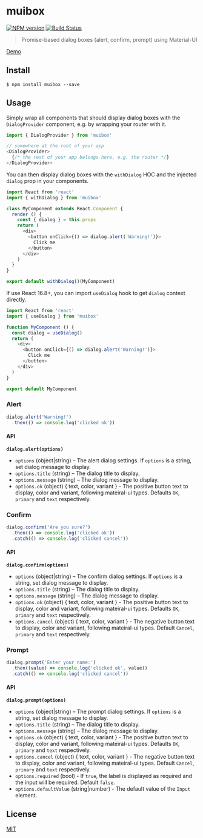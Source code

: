 # muibox

[![NPM version][npm-image]][npm-url]
[![Build Status][travis-image]][travis-url]

> Promise-based dialog boxes (alert, confirm, prompt) using Material-UI

[Demo](https://chunkai1312.github.io/muibox)

## Install

```
$ npm install muibox --save
```

## Usage

Simply wrap all components that should display dialog boxes with the `DialogProvider` component, e.g. by wrapping your router with it.

```js
import { DialogProvider } from 'muibox'

// somewhere at the root of your app
<DialogProvider>
  {/* the rest of your app belongs here, e.g. the router */}
</DialogProvider>
```

You can then display dialog boxes with the `withDialog` HOC and the injected `dialog` prop in your components.

```js
import React from 'react'
import { withDialog } from 'muibox'

class MyComponent extends React.Component {
  render () {
    const { dialog } = this.props
    return (
      <div>
        <button onClick={() => dialog.alert('Warning!')}>
          Click me
        </button>
      </div>
    )
  }
}

export default withDialog()(MyComponent)
```

If use React 16.8+, you can import `useDialog` hook to get `dialog` context directly.

```js
import React from 'react'
import { useDialog } from 'muibox'

function MyComponent () {
  const dialog = useDialog()
  return (
    <div>
      <button onClick={() => dialog.alert('Warning!')}>
        Click me
      </button>
    </div>
  )
}

export default MyComponent
```

### Alert

```js
dialog.alert('Warning!')
  .then(() => console.log('clicked ok'))
```

#### API

**`dialog.alert(options)`**

* `options` (object|string) – The alert dialog settings. If `options` is a string, set dialog message to display.
* `options.title` (string) – The dialog title to display.
* `options.message` (string) – The dialog message to display.
* `options.ok` (object) { text, color, variant } - The positive button text to display, color and variant, following mateiral-ui types. Defaults `OK`, `primary` and `text` respectively.

### Confirm

```js
dialog.confirm('Are you sure?')
  .then(() => console.log('clicked ok'))
  .catch(() => console.log('clicked cancel'))
```

#### API

**`dialog.confirm(options)`**

* `options` (object|string) – The confirm dialog settings. If `options` is a string, set dialog message to display.
* `options.title` (string) – The dialog title to display.
* `options.message` (string) – The dialog message to display.
* `options.ok` (object) { text, color, variant } - The positive button text to display, color and variant, following mateiral-ui types. Defaults `OK`, `primary` and `text` respectively.
* `options.cancel` (object) { text, color, variant } - The negative button text to display, color and variant, following mateiral-ui types. Default `Cancel`, `primary` and `text` respectively.

### Prompt

```js
dialog.prompt('Enter your name:')
  .then((value) => console.log('clicked ok', value))
  .catch(() => console.log('clicked cancel'))

```

#### API

**`dialog.prompt(options)`**

* `options` (object|string) – The prompt dialog settings. If `options` is a string, set dialog message to display.
* `options.title` (string) – The dialog title to display.
* `options.message` (string) – The dialog message to display.
* `options.ok` (object) { text, color, variant } - The positive button text to display, color and variant, following mateiral-ui types. Defaults `OK`, `primary` and `text` respectively.
* `options.cancel` (object) { text, color, variant } - The negative button text to display, color and variant, following mateiral-ui types. Default `Cancel`, `primary` and `text` respectively.
* `options.required` (bool) - If `true`, the label is displayed as required and the input will be required. Default `false`.
* `options.defaultValue` (string|number) - The default value of the `Input` element.

## License

[MIT](LICENSE)

[npm-image]: https://img.shields.io/npm/v/muibox.svg
[npm-url]: https://npmjs.org/package/muibox
[travis-image]: https://img.shields.io/travis/chunkai1312/muibox.svg
[travis-url]: https://travis-ci.org/chunkai1312/muibox
